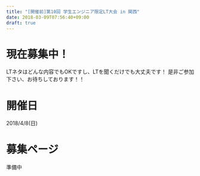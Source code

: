 ```yaml
---
title: "[開催前]第10回 学生エンジニア限定LT大会 in 関西"
date: 2018-03-09T07:56:40+09:00
draft: true
---
```


# 現在募集中！

LTネタはどんな内容でもOKですし、LTを聞くだけでも大丈夫です！ 是非ご参加下さい、お待ちしております！！


# 開催日

2018/4/8(日)


# 募集ページ

準備中
